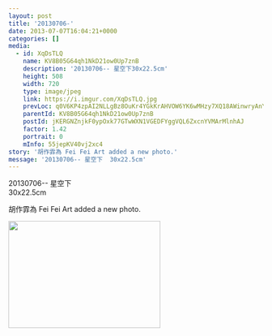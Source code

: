 ```yaml
---
layout: post
title: '20130706-' 
date: 2013-07-07T16:04:21+0000 
categories: [] 
media:
  - id: XqDsTLQ
    name: KV8B05G64qh1NkD21ow0Up7znB
    description: '20130706-- 星空下30x22.5cm'   
    height: 508
    width: 720
    type: image/jpeg
    link: https://i.imgur.com/XqDsTLQ.jpg
    prevLoc: q0V6KP4zpAI2NLLgBz8OuKr4YGkKrAHVOW6YK6wMHzy7XQ18AWinwryAnYn6h5LO024PMKhyj9MZ6JWAtGroYz3An8cv5nRk3YwysV55yOvD9lczGWYw65r9SjX58E87nEtZoWYXq4vEHxyQZXjEppSJWG1J8wAVUDxLjGl10RHnGgn9XnP6TWxn3n0DJqSZNjZrxXm2U4WrkgGm2LF4lWnW7YxkHVZ6YW3oPPtzVGLVnA2OC5MK
    parentId: KV8B05G64qh1NkD21ow0Up7znB
    postId: jKERGNZnjkF0ypOxk77GTwWXN1VGEDFYggVQL6ZxcnYVMArMlnhAJ
    factor: 1.42
    portrait: 0
    mInfo: 55jepKV40vj2xc4
story: '胡作霏為 Fei Fei Art added a new photo.'  
message: '20130706-- 星空下  30x22.5cm'  
---
```


20130706-- 星空下  
30x22.5cm
 
 
[//]: #story:
胡作霏為 Fei Fei Art added a new photo.


[//]: #media:  
<a href="https://i.imgur.com/XqDsTLQ.jpg"><img src="https://i.imgur.com/XqDsTLQ.jpg" height="211" width="300" /></a> 
 
